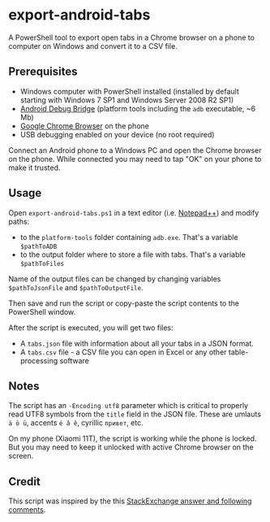 # export-android-tabs

A PowerShell tool to export open tabs in a Chrome browser on a phone to computer on Windows and convert it to a CSV file.


## Prerequisites

* Windows computer with PowerShell installed (installed by default starting with Windows 7 SP1 and Windows Server 2008 R2 SP1)
* [Android Debug Bridge](https://developer.android.com/studio/releases/platform-tools)
  (platform tools including the `adb` executable, ~6 Mb)
* [Google Chrome Browser](https://play.google.com/store/apps/details?id=com.android.chrome) on the phone
* USB debugging enabled on your device (no root required)

Connect an Android phone to a Windows PC and open the Chrome browser on the phone. While connected you may need to tap "OK" on your phone to make it trusted.


## Usage

Open `export-android-tabs.ps1` in a text editor (i.e. [Notepad++](https://notepad-plus-plus.org/downloads/)) and modify paths:
* to the `platform-tools` folder containing `adb.exe`. That's a variable `$pathToADB`
* to the output folder where to store a file with tabs. That's a variable `$pathToFiles`

Name of the output files can be changed by changing variables `$pathToJsonFile` and `$pathToOutputFile`.

Then save and run the script or copy-paste the script contents to the PowerShell window.

After the script is executed, you will get two files:

* A `tabs.json` file with information about all your tabs in a JSON format.
* A `tabs.csv` file - a CSV file you can open in Excel or any other table-processing software


## Notes

The script has an `-Encoding utf8` parameter which is critical to properly read UTF8 symbols from the `title` field in the JSON file. These are umlauts `ä ö ü`, accents `é â ê`, cyrillic `привет`, etc.

On my phone (Xiaomi 11T), the script is working while the phone is locked. But you may need to keep it unlocked with active Chrome browser on the screen.


## Credit

This script was inspired by the this [StackExchange answer and following comments](https://android.stackexchange.com/a/199496).
